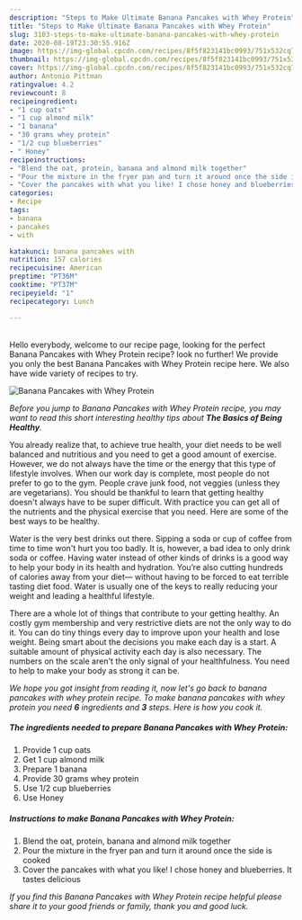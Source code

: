 ```yaml
---
description: "Steps to Make Ultimate Banana Pancakes with Whey Protein"
title: "Steps to Make Ultimate Banana Pancakes with Whey Protein"
slug: 3103-steps-to-make-ultimate-banana-pancakes-with-whey-protein
date: 2020-08-19T23:30:55.916Z
image: https://img-global.cpcdn.com/recipes/8f5f823141bc0993/751x532cq70/banana-pancakes-with-whey-protein-recipe-main-photo.jpg
thumbnail: https://img-global.cpcdn.com/recipes/8f5f823141bc0993/751x532cq70/banana-pancakes-with-whey-protein-recipe-main-photo.jpg
cover: https://img-global.cpcdn.com/recipes/8f5f823141bc0993/751x532cq70/banana-pancakes-with-whey-protein-recipe-main-photo.jpg
author: Antonio Pittman
ratingvalue: 4.2
reviewcount: 8
recipeingredient:
- "1 cup oats"
- "1 cup almond milk"
- "1 banana"
- "30 grams whey protein"
- "1/2 cup blueberries"
- " Honey"
recipeinstructions:
- "Blend the oat, protein, banana and almond milk together"
- "Pour the mixture in the fryer pan and turn it around once the side is cooked"
- "Cover the pancakes with what you like! I chose honey and blueberries. It tastes delicious"
categories:
- Recipe
tags:
- banana
- pancakes
- with

katakunci: banana pancakes with 
nutrition: 157 calories
recipecuisine: American
preptime: "PT36M"
cooktime: "PT37M"
recipeyield: "1"
recipecategory: Lunch

---
```

<br>
Hello everybody, welcome to our recipe page, looking for the perfect Banana Pancakes with Whey Protein recipe? look no further! We provide you only the best Banana Pancakes with Whey Protein recipe here. We also have wide variety of recipes to try.
<br>


![Banana Pancakes with Whey Protein](https://img-global.cpcdn.com/recipes/8f5f823141bc0993/751x532cq70/banana-pancakes-with-whey-protein-recipe-main-photo.jpg)

<i>Before you jump to Banana Pancakes with Whey Protein recipe, you may want to read this short interesting healthy tips about <strong>The Basics of Being Healthy</strong>.</i>

You already realize that, to achieve true health, your diet needs to be well balanced and nutritious and you need to get a good amount of exercise. However, we do not always have the time or the energy that this type of lifestyle involves. When our work day is complete, most people do not prefer to go to the gym. People crave junk food, not veggies (unless they are vegetarians). You should be thankful to learn that getting healthy doesn't always have to be super difficult. With practice you can get all of the nutrients and the physical exercise that you need. Here are some of the best ways to be healthy.

Water is the very best drinks out there. Sipping a soda or cup of coffee from time to time won't hurt you too badly. It is, however, a bad idea to only drink soda or coffee. Having water instead of other kinds of drinks is a good way to help your body in its health and hydration. You’re also cutting hundreds of calories away from your diet— without having to be forced to eat terrible tasting diet food. Water is usually one of the keys to really reducing your weight and leading a healthful lifestyle.

There are a whole lot of things that contribute to your getting healthy. An costly gym membership and very restrictive diets are not the only way to do it. You can do tiny things every day to improve upon your health and lose weight. Being smart about the decisions you make each day is a start. A suitable amount of physical activity each day is also necessary. The numbers on the scale aren't the only signal of your healthfulness. You need to help to make your body as strong it can be. 


<i>We hope you got insight from reading it, now let's go back to banana pancakes with whey protein recipe. To make banana pancakes with whey protein you need <strong>6</strong> ingredients and <strong>3</strong> steps. Here is how you cook it.
</i>

##### The ingredients needed to prepare Banana Pancakes with Whey Protein:

1. Provide 1 cup oats
1. Get 1 cup almond milk
1. Prepare 1 banana
1. Provide 30 grams whey protein
1. Use 1/2 cup blueberries
1. Use  Honey


##### Instructions to make Banana Pancakes with Whey Protein:

1. Blend the oat, protein, banana and almond milk together
1. Pour the mixture in the fryer pan and turn it around once the side is cooked
1. Cover the pancakes with what you like! I chose honey and blueberries. It tastes delicious


<i>If you find this Banana Pancakes with Whey Protein recipe helpful please share it to your good friends or family, thank you and good luck.</i>

